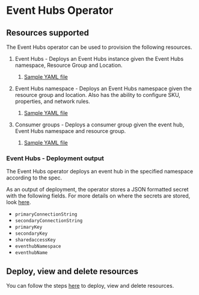 # Event Hubs Operator

## Resources supported

The Event Hubs operator can be used to provision the following resources.

1. Event Hubs - Deploys an Event Hubs instance given the Event Hubs namespace, Resource Group and Location. 
   1. [Sample YAML file](config/samples/azure_v1alpha1_eventhub.yaml)

2. Event Hubs namespace - Deploys an Event Hubs namespace given the resource group and location. Also has the ability to configure SKU, properties, and network rules. 
   1. [Sample YAML file](config/samples/azure_v1alpha1_eventhub_namespace.yaml)

3. Consumer groups - Deploys a consumer group given the event hub, Event Hubs namespace and resource group. 
   1. [Sample YAML file](config/samples/azure_v1alpha1_capture.yaml)

### Event Hubs - Deployment output

The Event Hubs operator deploys an event hub in the specified namespace according to the spec.

As an output of deployment, the operator stores a JSON formatted secret with the following fields. For more details on where the secrets are stored, look [here](../../howto/secrets.md).

- `primaryConnectionString`
- `secondaryConnectionString`
- `primaryKey`
- `secondaryKey`
- `sharedaccessKey`
- `eventhubNamespace`
- `eventhubName`

## Deploy, view and delete resources

You can follow the steps [here](/docs/topics/resourceprovision.md) to deploy, view and delete resources.

<!-- ## How would you use the Event Hubs Operator to support a real application?

TODO: Demo app -->
